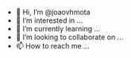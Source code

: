 - 👋 Hi, I’m @joaovhmota
- 👀 I’m interested in ...
- 🌱 I’m currently learning ...
- 💞️ I’m looking to collaborate on ...
- 📫 How to reach me ...

<!---
joaovhmota/joaovhmota is a ✨ special ✨ repository because its `README.md` (this file) appears on your GitHub profile.
You can click the Preview link to take a look at your changes.
--->
